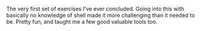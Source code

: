 The very first set of exercises I've ever concluded. Going into this with basically no knowledge of shell made it more challenging than it needed to be. Pretty fun, and taught me a few good valuable tools too.
